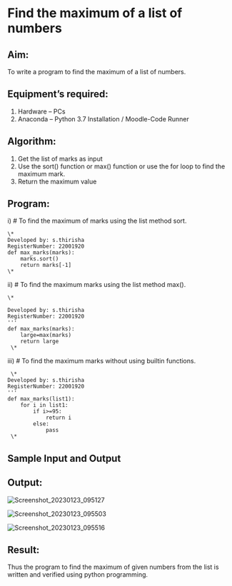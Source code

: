 # Find the maximum of a list of numbers
## Aim:
To write a program to find the maximum of a list of numbers.
## Equipment’s required:
1.	Hardware – PCs
2.	Anaconda – Python 3.7 Installation / Moodle-Code Runner
## Algorithm:
1.	Get the list of marks as input
2.	Use the sort() function or max() function or use the for loop to find the maximum mark.
3.	Return the maximum value

## Program:

i)	# To find the maximum of marks using the list method sort.
```
\*
Developed by: s.thirisha
RegisterNumber: 22001920
def max_marks(marks):
    marks.sort()
    return marks[-1]
\*

```

ii)	# To find the maximum marks using the list method max().
```
\*

Developed by: s.thirisha
RegisterNumber: 22001920
'''
def max_marks(marks):
    large=max(marks)
    return large
 \*

```

iii) # To find the maximum marks without using builtin functions.
```
 \*
Developed by: s.thirisha
RegisterNumber: 22001920
'''
def max_marks(list1):
    for i in list1:
        if i>=95:
            return i
        else:
            pass
 \*
```
## Sample Input and Output


## Output:
![Screenshot_20230123_095127](https://user-images.githubusercontent.com/120380280/213975322-9ff2a5cd-3524-478f-a4d3-b2c215c1c735.png)

![Screenshot_20230123_095503](https://user-images.githubusercontent.com/120380280/213975339-14896664-fe98-4cda-9edb-5b7baa4c44a3.png)

![Screenshot_20230123_095516](https://user-images.githubusercontent.com/120380280/213975358-9a8d7a94-930b-480b-9f82-0652df13e305.png)

## Result:
Thus the program to find the maximum of given numbers from the list is written and verified using python programming.
